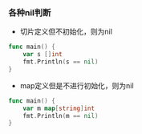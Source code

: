 ### 各种nil判断
- 切片定义但不初始化，则为nil
```go
func main() {
	var s []int
	fmt.Println(s == nil)
}
```

- map定义但是不进行初始化，则为nil
```go
func main() {
	var m map[string]int
	fmt.Println(m == nil)
}
```